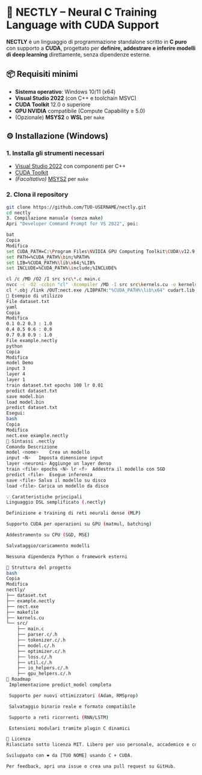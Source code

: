 # 🚀 NECTLY – Neural C Training Language with CUDA Support

**NECTLY** è un linguaggio di programmazione standalone scritto in **C puro** con supporto a **CUDA**, progettato per **definire, addestrare e inferire modelli di deep learning** direttamente, senza dipendenze esterne.



## 📦 Requisiti minimi

- **Sistema operativo**: Windows 10/11 (x64)
- **Visual Studio 2022** (con C++ e toolchain MSVC)
- **CUDA Toolkit** 12.0 o superiore
- **GPU NVIDIA** compatibile (Compute Capability ≥ 5.0)
- (Opzionale) **MSYS2** o **WSL** per `make`

## ⚙️ Installazione (Windows)

### 1. Installa gli strumenti necessari

- [Visual Studio 2022](https://visualstudio.microsoft.com/) con componenti per C++
- [CUDA Toolkit](https://developer.nvidia.com/cuda-downloads)
- *(Facoltativo)* [MSYS2](https://www.msys2.org/) per `make`

### 2. Clona il repository

```bash
git clone https://github.com/TUO-USERNAME/nectly.git
cd nectly
3. Compilazione manuale (senza make)
Apri "Developer Command Prompt for VS 2022", poi:

bat
Copia
Modifica
set CUDA_PATH=C:\Program Files\NVIDIA GPU Computing Toolkit\CUDA\v12.9
set PATH=%CUDA_PATH%\bin;%PATH%
set LIB=%CUDA_PATH%\lib\x64;%LIB%
set INCLUDE=%CUDA_PATH%\include;%INCLUDE%

cl /c /MD /O2 /I src src\*.c main.c
nvcc -c -O2 -ccbin "cl" -Xcompiler /MD -I src src\kernels.cu -o kernels.obj
cl *.obj /link /OUT:nect.exe /LIBPATH:"%CUDA_PATH%\lib\x64" cudart.lib
🧪 Esempio di utilizzo
File dataset.txt
yaml
Copia
Modifica
0.1 0.2 0.3 : 1.0
0.4 0.5 0.6 : 0.0
0.7 0.8 0.9 : 1.0
File example.nectly
python
Copia
Modifica
model Demo
input 3
layer 4
layer 1
train dataset.txt epochs 100 lr 0.01
predict dataset.txt
save model.bin
load model.bin
predict dataset.txt
Esegui:
bash
Copia
Modifica
nect.exe example.nectly
📖 Sintassi .nectly
Comando	Descrizione
model <nome>	Crea un modello
input <N>	Imposta dimensione input
layer <neuroni>	Aggiunge un layer denso
train <file> epochs <N> lr <f>	Addestra il modello con SGD
predict <file>	Esegue inferenza
save <file>	Salva il modello su disco
load <file>	Carica un modello da disco

💡 Caratteristiche principali
Linguaggio DSL semplificato (.nectly)

Definizione e training di reti neurali dense (MLP)

Supporto CUDA per operazioni su GPU (matmul, batching)

Addestramento su CPU (SGD, MSE)

Salvataggio/caricamento modelli

Nessuna dipendenza Python o framework esterni

📁 Struttura del progetto
bash
Copia
Modifica
nectly/
├── dataset.txt
├── example.nectly
├── nect.exe
├── makefile
├── kernels.cu
└── src/
    ├── main.c
    ├── parser.c/.h
    ├── tokenizer.c/.h
    ├── model.c/.h
    ├── optimizer.c/.h
    ├── loss.c/.h
    ├── util.c/.h
    ├── io_helpers.c/.h
    ├── gpu_helpers.c/.h
🔭 Roadmap
 Implementazione predict_model completa

 Supporto per nuovi ottimizzatori (Adam, RMSprop)

 Salvataggio binario reale e formato compatibile

 Supporto a reti ricorrenti (RNN/LSTM)

 Estensioni modulari tramite plugin C dinamici

📜 Licenza
Rilasciato sotto licenza MIT. Libero per uso personale, accademico e commerciale.

Sviluppato con ❤️ da [TUO NOME] usando C + CUDA.

Per feedback, apri una issue o crea una pull request su GitHub.
















